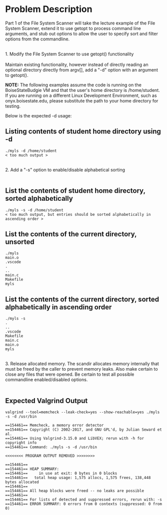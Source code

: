 # Problem Description
Part 1 of the File System Scanner will take the lecture example of the File System Scanner, extend it to use getopt to process command line arguments, and stub out options to allow the user to specify sort and filter options from the commandline.

<br />
1. Modify the File System Scanner to use getopt() functionality
<br /><br />
Maintain existing functionality, however instead of directly reading an optional directory directly from argv[], add a "-d" option with an argument to getopt().  


**NOTE:** The following examples assume the code is running on the BoiseStateBudgie VM and that the user's home directory is /home/student.  If you are running on a different Linux Development Environment, such as onyx.boisestate.edu, please substitute the path to your home directory for testing.

Below is the expected -d usage:  

## Listing contents of student home directory using -d 
```
./myls -d /home/student
< too much output >
```
  
<br />
2. Add a "-s" option to enable/disable alphabetical sorting
<br /><br />

## List the contents of student home directory, sorted alphabetically
```
./myls -s -d /home/student
< too much output, but entries should be sorted alphabetically in ascending order >
```

## List the contents of the current directory, unsorted
```
./myls 
main.o
.vscode
.
..
main.c
Makefile
myls
```

## List the contents of the current directory, sorted alphabetically in ascending order
```
./myls -s
.
..
.vscode
Makefile
main.c
main.o
myls
```

<br />
3. Release allocated memory. The scandir allocates memory internally that must be freed by the caller to prevent memory leaks. Also make certain to close any files that were opened. Be certain to test all possible commandline enabled/disabled options.
<br /><br />

## Expected Valgrind Output 
```
valgrind --tool=memcheck --leak-check=yes --show-reachable=yes ./myls -s -d /usr/bin 

==154461== Memcheck, a memory error detector
==154461== Copyright (C) 2002-2017, and GNU GPL'd, by Julian Seward et al.
==154461== Using Valgrind-3.15.0 and LibVEX; rerun with -h for copyright info
==154461== Command: ./myls -s -d /usr/bin 

<<<<<<<< PROGRAM OUTPUT REMOVED >>>>>>>>

==154461== 
==154461== HEAP SUMMARY:
==154461==     in use at exit: 0 bytes in 0 blocks
==154461==   total heap usage: 1,575 allocs, 1,575 frees, 138,448 bytes allocated
==154461== 
==154461== All heap blocks were freed -- no leaks are possible
==154461== 
==154461== For lists of detected and suppressed errors, rerun with: -s
==154461== ERROR SUMMARY: 0 errors from 0 contexts (suppressed: 0 from 0)
```
